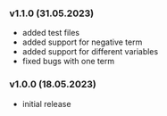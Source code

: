 ### v1.1.0 (31.05.2023)
- added test files
- added support for negative term
- added support for different variables
- fixed bugs with one term

### v1.0.0 (18.05.2023)
- initial release